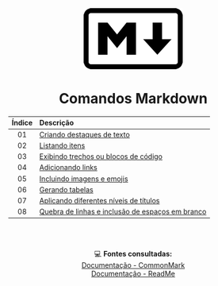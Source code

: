 <div align="center">
<img src="./assets/markdown.png">
<h1>Comandos Markdown</h1>

Índice | Descrição 
:---:  | :---
01 | [Criando destaques de texto](https://github.com/michelelozada/Comandos-Markdown/blob/main/01-Destacando-o-texto.md)
02 | [Listando itens](https://github.com/michelelozada/Comandos-Markdown/blob/main/02-Listando-itens.md)
03 | [Exibindo trechos ou blocos de código](https://github.com/michelelozada/Comandos-Markdown/blob/main/03-Exibindo-codigo.md)
04 | [Adicionando links](https://github.com/michelelozada/Comandos-Markdown/blob/main/04-Adicionando-links.md)
05 | [Incluindo imagens e emojis](https://github.com/michelelozada/Comandos-Markdown/blob/main/05-Incluindo-imagens.md)
06 | [Gerando tabelas](https://github.com/michelelozada/Comandos-Markdown/blob/main/06-Gerando-tabelas.md)
07 | [Aplicando diferentes níveis de títulos](https://github.com/michelelozada/Comandos-Markdown/blob/main/07-Aplicando-titulos.md)
08 | [Quebra de linhas e inclusão de espaços em branco](https://github.com/michelelozada/Comandos-Markdown/blob/main/08-Quebrando-linhas.md)

&nbsp;  

&nbsp;   
:computer: **Fontes consultadas:**  
[Documentação - CommonMark](https://commonmark.org/)  
[Documentação - ReadMe](https://rdmd.readme.io/docs/getting-started/)
</div> 